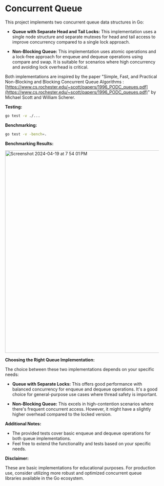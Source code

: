 # Concurrent Queue

This project implements two concurrent queue data structures in Go:

* **Queue with Separate Head and Tail Locks:** This implementation uses a single node structure and separate mutexes for head and tail access to improve concurrency compared to a single lock approach.

* **Non-Blocking Queue:** This implementation uses atomic operations and a lock-free approach for enqueue and dequeue operations using compare and swap. It is suitable for scenarios where high concurrency and avoiding lock overhead is critical.

Both implementations are inspired by the paper "Simple, Fast, and Practical Non-Blocking and Blocking Concurrent Queue Algorithms : [https://www.cs.rochester.edu/~scott/papers/1996_PODC_queues.pdf](https://www.cs.rochester.edu/~scott/papers/1996_PODC_queues.pdf)" by Michael Scott and William Scherer.

**Testing:**

```bash
go test -v ./...
```

**Benchmarking:**

```bash
go test -v -bench=.
```

**Benchmarking Results:**


<img width="662" alt="Screenshot 2024-04-19 at 7 54 01 PM" src="https://github.com/manthanguptaa/concurrent_queue/assets/42516515/79645d94-eb14-4574-bcd0-f3353ee3c0a9">


**Choosing the Right Queue Implementation:**

The choice between these two implementations depends on your specific needs:

* **Queue with Separate Locks:** This offers good performance with balanced concurrency for enqueue and dequeue operations. It's a good choice for general-purpose use cases where thread safety is important.

* **Non-Blocking Queue:** This excels in high-contention scenarios where there's frequent concurrent access. However, it might have a slightly higher overhead compared to the locked version. 

**Additional Notes:**

* The provided tests cover basic enqueue and dequeue operations for both queue implementations.
* Feel free to extend the functionality and tests based on your specific needs.

**Disclaimer:**

These are basic implementations for educational purposes. For production use, consider utilizing more robust and optimized concurrent queue libraries available in the Go ecosystem.
